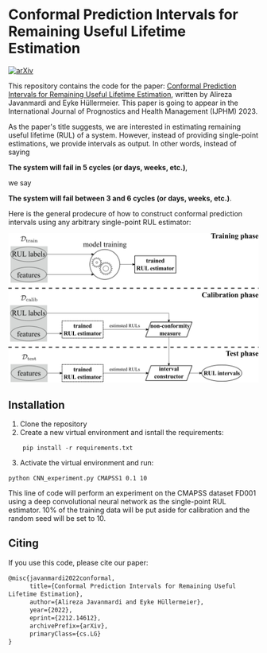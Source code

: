 # Conformal Prediction Intervals for Remaining Useful Lifetime Estimation

[![arXiv](https://img.shields.io/badge/arXiv-2302.12238-b31b1b.svg)](https://arxiv.org/abs/2212.14612)

This repository contains the code for the paper: [Conformal Prediction Intervals for Remaining Useful Lifetime
Estimation](https://arxiv.org/pdf/2212.14612.pdf),
written by Alireza Javanmardi and Eyke Hüllermeier.
This paper is going to appear in the International Journal of Prognostics and Health Management (IJPHM) 2023.

As the paper's title suggests, we are interested in estimating remaining useful lifetime (RUL) of a system. However, instead of providing single-point estimations, we provide intervals as output. In other words, instead of saying 

**The system will fail in $5$ cycles (or days, weeks, etc.)**, 

we say

**The system will fail between $3$ and $6$ cycles (or days, weeks, etc.)**.

Here is the general prodecure of how to construct conformal prediction intervals using any arbitrary single-point RUL estimator: 

![image](conformal-prediction.png "general procedure of CP for RUL estimation")

## Installation
1. Clone the repository
2. Create a new virtual environment and isntall the requirements:
```shell
    pip install -r requirements.txt
```
3. Activate the virtual environment and run:
  ```shell
 python CNN_experiment.py CMAPSS1 0.1 10
 ```
This line of code will perform an experiment on the CMAPSS dataset FD001 using a deep convolutional neural network as the single-point RUL estimator. 10% of the training data will be put aside for calibration and the random seed will be set to 10. 

## Citing

If you use this code, please cite our paper:

```
@misc{javanmardi2022conformal,
      title={Conformal Prediction Intervals for Remaining Useful Lifetime Estimation}, 
      author={Alireza Javanmardi and Eyke Hüllermeier},
      year={2022},
      eprint={2212.14612},
      archivePrefix={arXiv},
      primaryClass={cs.LG}
}

```

